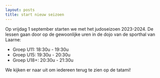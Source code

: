 ```yaml
---
layout: posts
title: start nieuw seizoen
---
```


Op vrijdag 1 september starten we met het judoseizoen 2023-2024.
De lessen gaan door op de gewoonlijke uren in de dojo van de sporthal van Laarne:

- Groep U11: 18:30u - 19:30u
- Groep U15: 19:30u - 20:30u
- Groep U18+: 20:30u - 21:30u

We kijken er naar uit om iedereen terug te zien op de tatami!

